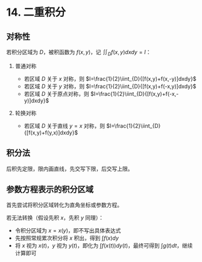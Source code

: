 # 14. 二重积分

## 对称性

若积分区域为 $D$，被积函数为 $f(x, y)$，记 $\iint_{D}{f(x, y)dxdy}=I$：

1. 普通对称

   + 若区域 $D$ 关于 $x$ 对称，则 $I=\frac{1}{2}\iint_{D}{[f(x,y)+f(x,-y)]dxdy}$
   + 若区域 $D$ 关于 $y$ 对称，则 $I=\frac{1}{2}\iint_{D}{[f(x,y)+f(-x,y)]dxdy}$
   + 若区域 $D$ 关于原点对称，则 $I=\frac{1}{2}\iint_{D}{[f(x,y)+f(-x,-y)]dxdy}$
2. 轮换对称

   + 若区域 $D$ 关于直线 $y=x$ 对称，则 $I=\frac{1}{2}\iint_{D}{[f(x,y)+f(y,x)]dxdy}$

## 积分法

后积先定限，限内画直线，先交写下限，后交写上限。

## 参数方程表示的积分区域

首先尝试将积分区域转化为直角坐标或参数方程。

若无法转换（假设先积 $x$，先积 $y$ 同理）：

+ 令积分区域为 $x=x(y)$，即不写出具体表达式
+ 先按照常规累次积分将 $x$ 积出，得到 $\int{f(x)dy}$
+ 将 $x$ 视为 $x(t)$，$y$ 视为 $y(t)$，即化为 $\int{f(x(t))dy(t)}$，最终可得到 $\int{g(t)dt}$，继续计算即可